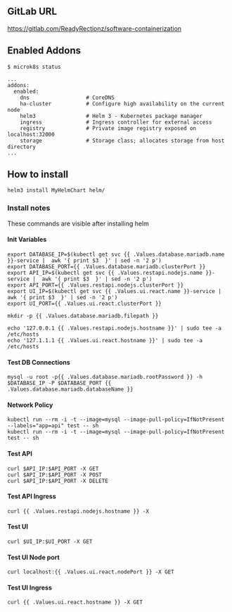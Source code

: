 ## GitLab URL
https://gitlab.com/ReadyRectionz/software-containerization

## Enabled Addons


```
$ microk8s status

...
addons:
  enabled:
    dns                  # CoreDNS
    ha-cluster           # Configure high availability on the current node
    helm3                # Helm 3 - Kubernetes package manager
    ingress              # Ingress controller for external access
    registry             # Private image registry exposed on localhost:32000
    storage              # Storage class; allocates storage from host directory
...
```

## How to install
`helm3 install MyHelmChart helm/`

### Install notes

These commands are visible after installing helm

#### Init Variables 
```
export DATABASE_IP=$(kubectl get svc {{ .Values.database.mariadb.name }}-service |  awk '{ print $3  }' | sed -n '2 p')
export DATABASE_PORT={{ .Values.database.mariadb.clusterPort }}
export API_IP=$(kubectl get svc {{ .Values.restapi.nodejs.name }}-service |  awk '{ print $3  }' | sed -n '2 p')
export API_PORT={{ .Values.restapi.nodejs.clusterPort }}
export UI_IP=$(kubectl get svc {{ .Values.ui.react.name }}-service |  awk '{ print $3  }' | sed -n '2 p')
export UI_PORT={{ .Values.ui.react.clusterPort }}

mkdir -p {{ .Values.database.mariadb.filepath }}

echo '127.0.0.1 {{ .Values.restapi.nodejs.hostname }}' | sudo tee -a /etc/hosts
echo '127.1.1.1 {{ .Values.ui.react.hostname }}' | sudo tee -a /etc/hosts
```
#### Test DB Connections
``` 
mysql -u root -p{{ .Values.database.mariadb.rootPassword }} -h $DATABASE_IP -P $DATABASE_PORT {{ .Values.database.mariadb.databaseName }} 
```
#### Network Policy
```
kubectl run --rm -i -t --image=mysql --image-pull-policy=IfNotPresent --labels="app=api" test -- sh
kubectl run --rm -i -t --image=mysql --image-pull-policy=IfNotPresent test -- sh
```
#### Test API
```
curl $API_IP:$API_PORT -X GET
curl $API_IP:$API_PORT -X POST
curl $API_IP:$API_PORT -X DELETE
```
#### Test API Ingress
```
curl {{ .Values.restapi.nodejs.hostname }} -X
```

#### Test UI
```
curl $UI_IP:$UI_PORT -X GET
```

#### Test UI Node port
```
curl localhost:{{ .Values.ui.react.nodePort }} -X GET
```

#### Test UI Ingress
```
curl {{ .Values.ui.react.hostname }} -X GET
```
